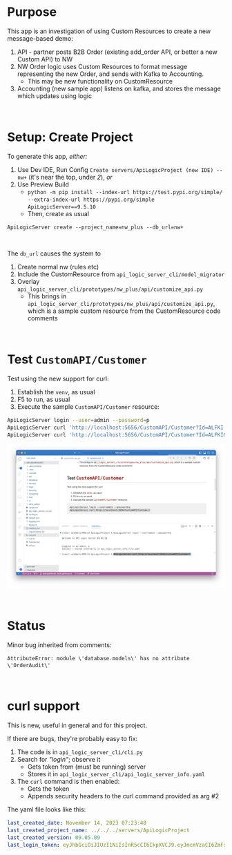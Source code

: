 # Purpose

This app is an investigation of using Custom Resources to create a new message-based demo:

1. API - partner posts B2B Order (existing add_order API, or better a new Custom API) to NW
2. NW Order logic uses Custom Resources to format message representing the new Order, and sends with Kafka to Accounting.
    * This may be new functionality on CustomResource
3. Accounting (new sample app) listens on kafka, and stores the message which updates <whatever> using logic

&nbsp;

# Setup: Create Project

To generate this app, *either:*

1. Use Dev IDE, Run Config `Create servers/ApiLogicProject (new IDE) -- nw+` (it's near the top, under *2*), *or*
2. Use Preview Build
    * `python -m pip install --index-url https://test.pypi.org/simple/ --extra-index-url https://pypi.org/simple ApiLogicServer==9.5.10`
    * Then, create as usual

```
ApiLogicServer create --project_name=nw_plus --db_url=nw+
```

&nbsp;

The `db_url` causes the system to

1. Create normal nw (rules etc)
2. Include the CustomResource from `api_logic_server_cli/model_migrator`
3. Overlay `api_logic_server_cli/prototypes/nw_plus/api/customize_api.py`
    * This brings in `api_logic_server_cli/prototypes/nw_plus/api/customize_api.py`, which is a sample custom resource from the CustomResource code comments

&nbsp;

# Test `CustomAPI/Customer`

Test using the new support for curl:

1. Establish the `venv`, as usual
2. F5 to run, as usual
3. Execute the sample `CustomAPI/Customer` resource:

```bash
ApiLogicServer login --user=admin --password=p
ApiLogicServer curl 'http://localhost:5656/CustomAPI/Customer?Id=ALFKI'
ApiLogicServer curl 'http://localhost:5656/CustomAPI/Customer?Id=ALFKI&Limit=1'
```

![run](images/test-with-curl.png)

&nbsp;

# Status

Minor bug inherited from comments: 

```log
AttributeError: module \'database.models\' has no attribute \'OrderAudit\'
```

&nbsp;

# curl support

This is new, useful in general and for this project.

If there are bugs, they're probably easy to fix:

1. The code is in `api_logic_server_cli/cli.py`
2. Search for *"login"*; observe it
    * Gets token from (must be running) server
    * Stores it in `api_logic_server_cli/api_logic_server_info.yaml` 
3. The `curl` command is then enabled:
    * Gets the token
    * Appends security headers to the curl command provided as arg #2

The yaml file looks like this:

```yaml
last_created_date: November 14, 2023 07:23:48
last_created_project_name: ../../../servers/ApiLogicProject
last_created_version: 09.05.09
last_login_token: eyJhbGciOiJIUzI1NiIsInR5cCI6IkpXVCJ9.eyJmcmVzaCI6ZmFsc2UsImlhdCI6MTY5OTkzMTc3MSwianRpIjoiMzE2YmIzZGYtYTkwNC00NTI4LTg5ZTMtM2I1ODY0OGY5YjdjIiwidHlwZSI6ImFjY2VzcyIsInN1YiI6ImFkbWluIiwibmJmIjoxNjk5OTMxNzcxLCJleHAiOjE2OTk5NDUwOTF9.xNKG4UxyNCN8-QyNNQWmAl3w3CZUVUnS2zqkZtmj59M
```
